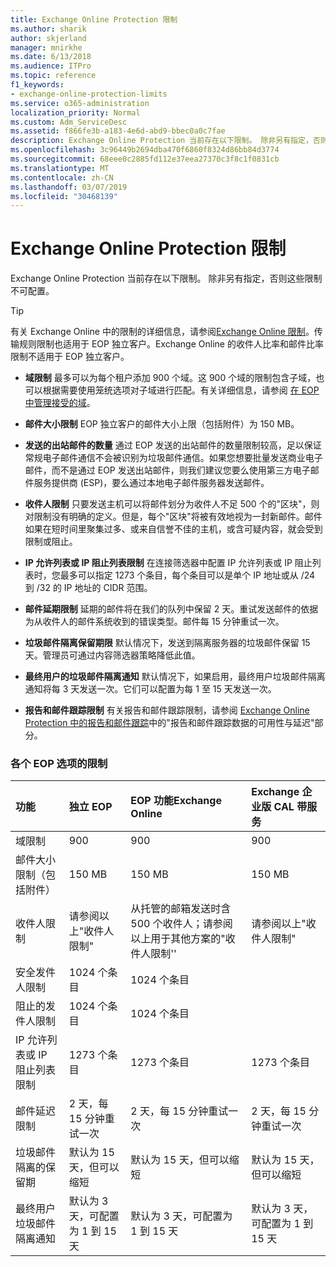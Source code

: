 ```yaml
---
title: Exchange Online Protection 限制
ms.author: sharik
author: skjerland
manager: mnirkhe
ms.date: 6/13/2018
ms.audience: ITPro
ms.topic: reference
f1_keywords:
- exchange-online-protection-limits
ms.service: o365-administration
localization_priority: Normal
ms.custom: Adm_ServiceDesc
ms.assetid: f866fe3b-a183-4e6d-abd9-bbec0a0c7fae
description: Exchange Online Protection 当前存在以下限制。 除非另有指定，否则这些限制不可配置。
ms.openlocfilehash: 3c96449b2694dba470f6860f8324d86bb84d3774
ms.sourcegitcommit: 68eee0c2885fd112e37eea27370c3f8c1f0831cb
ms.translationtype: MT
ms.contentlocale: zh-CN
ms.lasthandoff: 03/07/2019
ms.locfileid: "30468139"
---
```

# <a name="exchange-online-protection-limits"></a>Exchange Online Protection 限制

Exchange Online Protection 当前存在以下限制。 除非另有指定，否则这些限制不可配置。 
  
> [!TIP]
> 有关 Exchange Online 中的限制的详细信息，请参阅[Exchange Online 限制](../exchange-online-service-description/exchange-online-limits.md)。传输规则限制也适用于 EOP 独立客户。Exchange Online 的收件人比率和邮件比率限制不适用于 EOP 独立客户。 
  
- **域限制** 最多可以为每个租户添加 900 个域。这 900 个域的限制包含子域，也可以根据需要使用笼统选项对子域进行匹配。有关详细信息，请参阅 [在 EOP 中管理接受的域](https://go.microsoft.com/fwlink/p/?LinkId=282239)。
    
- **邮件大小限制** EOP 独立客户的邮件大小上限（包括附件）为 150 MB。 
    
- **发送的出站邮件的数量** 通过 EOP 发送的出站邮件的数量限制较高，足以保证常规电子邮件通信不会被识别为垃圾邮件通信。如果您想要批量发送商业电子邮件，而不是通过 EOP 发送出站邮件，则我们建议您要么使用第三方电子邮件服务提供商 (ESP)，要么通过本地电子邮件服务器发送邮件。 
    
- **收件人限制** 只要发送主机可以将邮件划分为收件人不足 500 个的"区块"，则对限制没有明确的定义。但是，每个"区块"将被有效地视为一封新邮件。邮件如果在短时间里聚集过多、或来自信誉不佳的主机，或含可疑内容，就会受到限制或阻止。 
    
- **IP 允许列表或 IP 阻止列表限制** 在连接筛选器中配置 IP 允许列表或 IP 阻止列表时，您最多可以指定 1273 个条目，每个条目可以是单个 IP 地址或从 /24 到 /32 的 IP 地址的 CIDR 范围。 
    
- **邮件延期限制** 延期的邮件将在我们的队列中保留 2 天。重试发送邮件的依据为从收件人的邮件系统收到的错误类型。邮件每 15 分钟重试一次。 
    
- **垃圾邮件隔离保留期限** 默认情况下，发送到隔离服务器的垃圾邮件保留 15 天。管理员可通过内容筛选器策略降低此值。 
    
- **最终用户的垃圾邮件隔离通知** 默认情况下，如果启用，最终用户垃圾邮件隔离通知将每 3 天发送一次。它们可以配置为每 1 至 15 天发送一次。 
    
- **报告和邮件跟踪限制** 有关报告和邮件跟踪限制，请参阅 [Exchange Online Protection 中的报告和邮件跟踪](https://go.microsoft.com/fwlink/?LinkId=394248)中的"报告和邮件跟踪数据的可用性与延迟"部分。
    
### <a name="limits-across-eop-options"></a>各个 EOP 选项的限制

|**功能**|****独立 EOP****|****EOP 功能Exchange Online****|****Exchange 企业版 CAL 带服务****|
|:-----|:-----|:-----|:-----|
|域限制  <br/> |900  <br/> |900  <br/> |900  <br/> |
|邮件大小限制（包括附件）  <br/> |150 MB  <br/> |150 MB   <br/> |150 MB  <br/> |
|收件人限制  <br/> |请参阅以上"收件人限制"  <br/> |从托管的邮箱发送时含 500 个收件人；请参阅以上用于其他方案的"收件人限制''  <br/> |请参阅以上"收件人限制"  <br/> |
|安全发件人限制  <br/> |1024 个条目  <br/> |1024 个条目  <br/> ||
|阻止的发件人限制  <br/> |1024 个条目  <br/> |1024 个条目  <br/> ||
|IP 允许列表或 IP 阻止列表限制  <br/> |1273 个条目  <br/> |1273 个条目  <br/> |1273 个条目  <br/> |
|邮件延迟限制  <br/> |2 天，每 15 分钟重试一次  <br/> |2 天，每 15 分钟重试一次  <br/> |2 天，每 15 分钟重试一次  <br/> |
|垃圾邮件隔离的保留期  <br/> |默认为 15 天，但可以缩短  <br/> |默认为 15 天，但可以缩短  <br/> |默认为 15 天，但可以缩短  <br/> |
|最终用户垃圾邮件隔离通知  <br/> |默认为 3 天，可配置为 1 到 15 天  <br/> |默认为 3 天，可配置为 1 到 15 天  <br/> |默认为 3 天，可配置为 1 到 15 天  <br/> |
   

